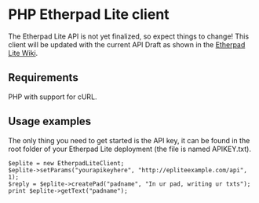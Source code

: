 PHP Etherpad Lite client
========================

The Etherpad Lite API is not yet finalized, so expect things to
change! This client will be updated with the current API Draft as
shown in the
[Etherpad Lite Wiki](https://github.com/Pita/etherpad-lite/wiki/HTTP-API).

Requirements
------------
PHP with support for cURL.

Usage examples
--------------

The only thing you need to get started is the API key, it can be found
in the root folder of your Etherpad Lite deployment (the file is named
APIKEY.txt).

    $eplite = new EtherpadLiteClient;
    $eplite->setParams("yourapikeyhere", "http://epliteexample.com/api", 1);
    $reply = $eplite->createPad("padname", "In ur pad, writing ur txts");
    print $eplite->getText("padname");
